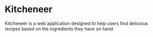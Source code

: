 # Kitcheneer
Kitcheneer is a web application designed to help users find delicious recipes based on the ingredients they have on hand.
